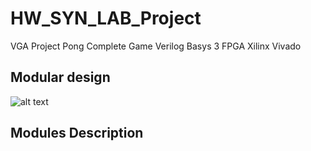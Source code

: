 # HW_SYN_LAB_Project
VGA Project Pong Complete Game Verilog Basys 3 FPGA Xilinx Vivado

## Modular design
![alt text](https://github.com/northsurapee/HW_Project/blob/main/image.jpg?raw=true)


## Modules Description
